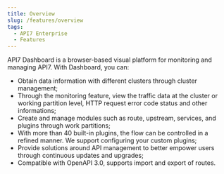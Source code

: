 ```yaml
---
title: Overview
slug: /features/overview
tags:
  - API7 Enterprise
  - Features
---
```


API7 Dashboard is a browser-based visual platform for monitoring and managing API7.
With Dashboard, you can:
- Obtain data information with different clusters through cluster management;
- Through the monitoring feature, view the traffic data at the cluster or working partition level, HTTP request error code status and other informations;
- Create and manage modules such as route, upstream, services, and plugins through work partitions;
- With more than 40 built-in plugins, the flow can be controlled in a refined manner. We support configuring your custom plugins;
- Provide solutions around API management to better empower users through continuous updates and upgrades;
- Compatible with OpenAPI 3.0, supports import and export of routes.

